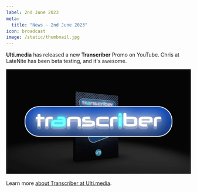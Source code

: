 ```yaml
---
label: 2nd June 2023
meta:
  title: "News - 2nd June 2023"
icon: broadcast
image: /static/thumbnail.jpg
---
```


**Ulti.media** has released a new **Transcriber** Promo on YouTube. Chris at LateNite has been beta testing, and it's awesome.

[![](/static/transcriber.jpg)](https://www.youtube.com/watch?v=RMG-FelZY64)

Learn more [about Transcriber at Ulti.media](https://ulti.media/transcriber/).